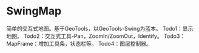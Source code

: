 # SwingMap
简单的交互式地图。基于GeoTools，以GeoTools-Swing为蓝本。
Todo1：显示地图。
Todo2：交互式工具-Pan，ZoomIn/ZoomOut，Identify。
Todo3：MapFrame：增加工具条，状态栏等。
Todo4：图层控制器。